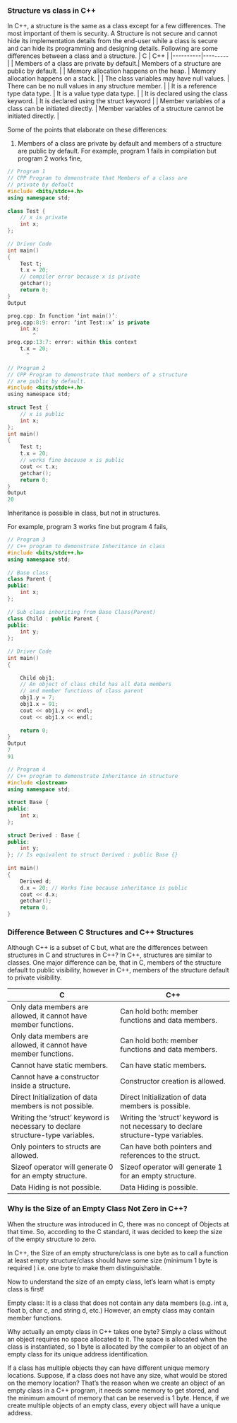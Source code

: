 ### __Structure vs class in C++__

In C++, a structure is the same as a class except for a few differences. The most important of them is security.
A Structure is not secure and cannot hide its implementation details from the end-user while a class is secure and
can hide its programming and designing details. Following are some differences between a class and a structure.
| C        | C++     |
|----------|---------|
| Members of a class are private by default.| Members of a structure are public by default. |
|   Memory allocation happens on the heap.       |  Memory allocation happens on a stack.       |
|   The class variables may have null values.       |   There can be no null values in any structure member.      |
|    It is a reference type data type.      |   It is a value type data type.      |
|    It is declared using the class keyword.      |   It is declared using the struct keyword      |
|     Member variables of a class can be initiated directly.     | Member variables of a structure cannot be initiated directly.        |

Some of the points that elaborate on these differences: 

1) Members of a class are private by default and members of a structure are public by default. 
For example, program 1 fails in compilation but program 2 works fine, 
```cpp
// Program 1
// CPP Program to demonstrate that Members of a class are
// private by default
#include <bits/stdc++.h>
using namespace std;
  
class Test {
    // x is private
    int x;
};
  
// Driver Code
int main()
{
    Test t;
    t.x = 20;
    // compiler error because x is private
    getchar();
    return 0;
}
Output

prog.cpp: In function ‘int main()’:
prog.cpp:8:9: error: ‘int Test::x’ is private
    int x;
        ^
prog.cpp:13:7: error: within this context
    t.x = 20;
      ^
```
```c
// Program 2
// CPP Program to demonstrate that members of a structure
// are public by default. 
#include <bits/stdc++.h>
using namespace std;
  
struct Test {
    // x is public
    int x;
};
int main()
{
    Test t;
    t.x = 20;
    // works fine because x is public
    cout << t.x;
    getchar();
    return 0;
}
Output
20
```
Inheritance is possible in class, but not in structures.

For example, program 3 works fine but program 4 fails, 

```cpp
// Program 3
// C++ program to demonstrate Inheritance in class
#include <bits/stdc++.h>
using namespace std;
  
// Base class
class Parent {
public:
    int x;
};
  
// Sub class inheriting from Base Class(Parent)
class Child : public Parent {
public:
    int y;
};
  
// Driver Code
int main()
{
  
    Child obj1;
    // An object of class child has all data members
    // and member functions of class parent
    obj1.y = 7;
    obj1.x = 91;
    cout << obj1.y << endl;
    cout << obj1.x << endl;
  
    return 0;
}
Output
7
91
```
```cpp
// Program 4
// C++ program to demonstrate Inheritance in structure
#include <iostream>
using namespace std;
  
struct Base {
public:
    int x;
};
  
struct Derived : Base {
public:
    int y;
}; // Is equivalent to struct Derived : public Base {}
  
int main()
{
    Derived d;
    d.x = 20; // Works fine because inheritance is public
    cout << d.x;
    getchar();
    return 0;
}
```
### __Difference Between C Structures and C++ Structures__
Although C++ is a subset of C but, what are the differences between structures in C and structures in C++? In C++,
structures are similar to classes. One major difference can be, that in C, members of the structure default to 
public visibility, however in C++, members of the structure default to private visibility. 

| C        | C++     |
|----------|---------|
| Only data members are allowed, it cannot have member functions.| Can hold both: member functions and data members.|
|   Only data members are allowed, it cannot have member functions.       |   Can hold both: member functions and data members.      |
|   Cannot have static members.       |   Can have static members.      |
|   Cannot have a constructor inside a structure.       |  Constructor creation is allowed.       |
|     Direct Initialization of data members is not possible.     |   Direct Initialization of data members is possible.      |
|    Writing the ‘struct’ keyword is necessary to declare structure-type variables.      |   Writing the ‘struct’ keyword is not necessary to declare structure-type variables.      |
|      Only pointers to structs are allowed.    |   Can have both pointers and references to the struct.      |
|   Sizeof operator will generate 0  for an empty structure.       | Sizeof operator will generate 1 for an empty structure.        |
| Data Hiding is not possible.|Data Hiding is possible.|

### __Why is the Size of an Empty Class Not Zero in C++?__

When the structure was introduced in C, there was no concept of Objects at that time. So, according to the C standard, it was decided to keep the size of the empty structure to zero. 

In C++, the Size of an empty structure/class is one byte as to call a function at least empty structure/class should have some size (minimum 1 byte is required ) i.e. one byte to make them distinguishable.

Now to understand the size of an empty class, let’s learn what is empty class is first!

Empty class: It is a class that does not contain any data members (e.g. int a, float b, char c, and string d, etc.) However, an empty class may contain member functions. 

Why actually an empty class in C++ takes one byte?
Simply a class without an object requires no space allocated to it. The space is allocated when the class is instantiated, so 1 byte is allocated by the compiler to an object of an empty class for its unique address identification. 

If a class has multiple objects they can have different unique memory locations. Suppose, if a class does not have any size, what would be stored on the memory location? That’s the reason when we create an object of an empty class in a C++ program, it needs some memory to get stored, and the minimum amount of memory that can be reserved is 1 byte. Hence, if we create multiple objects of an empty class, every object will have a unique address.
